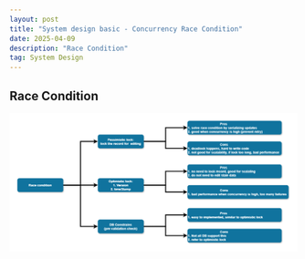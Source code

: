 ```yaml
---
layout: post
title: "System design basic - Concurrency Race Condition"
date: 2025-04-09
description: "Race Condition"
tag: System Design
---
```


## Race Condition

<img src="/images/System-Design/IMG_1519.png">
